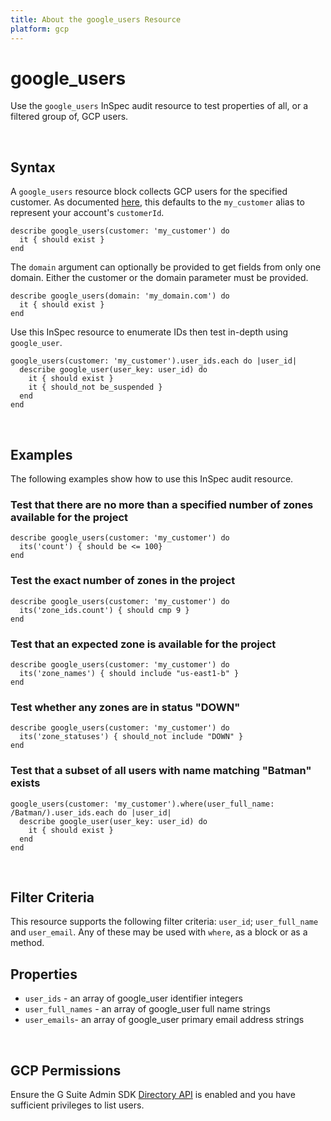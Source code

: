 ```yaml
---
title: About the google_users Resource
platform: gcp
---
```


# google\_users

Use the `google_users` InSpec audit resource to test properties of all, or a filtered group of, GCP users.

<br>

## Syntax

A `google_users` resource block collects GCP users for the specified customer.  As documented [here](https://developers.google.com/admin-sdk/directory/v1/reference/users/list), this defaults to the `my_customer` alias to represent your account's `customerId`.

    describe google_users(customer: 'my_customer') do
      it { should exist }
    end

The `domain` argument can optionally be provided to get fields from only one domain. Either the customer or the domain parameter must be provided. 

    describe google_users(domain: 'my_domain.com') do
      it { should exist }
    end

Use this InSpec resource to enumerate IDs then test in-depth using `google_user`.

    google_users(customer: 'my_customer').user_ids.each do |user_id|
      describe google_user(user_key: user_id) do
        it { should exist }
        it { should_not be_suspended }
      end
    end

<br>

## Examples

The following examples show how to use this InSpec audit resource.

### Test that there are no more than a specified number of zones available for the project

    describe google_users(customer: 'my_customer') do
      its('count') { should be <= 100}
    end

### Test the exact number of zones in the project

    describe google_users(customer: 'my_customer') do
      its('zone_ids.count') { should cmp 9 }
    end

### Test that an expected zone is available for the project

    describe google_users(customer: 'my_customer') do
      its('zone_names') { should include "us-east1-b" }
    end

### Test whether any zones are in status "DOWN"

    describe google_users(customer: 'my_customer') do
      its('zone_statuses') { should_not include "DOWN" }
    end

### Test that a subset of all users with name matching "Batman" exists

    google_users(customer: 'my_customer').where(user_full_name: /Batman/).user_ids.each do |user_id|
      describe google_user(user_key: user_id) do
        it { should exist }
      end
    end
    
<br>

## Filter Criteria

This resource supports the following filter criteria:  `user_id`; `user_full_name` and `user_email`. Any of these may be used with `where`, as a block or as a method.

## Properties

*  `user_ids` - an array of google_user identifier integers
*  `user_full_names` - an array of google_user full name strings
*  `user_emails`- an array of google_user primary email address strings

<br>


## GCP Permissions

Ensure the G Suite Admin SDK [Directory API](https://developers.google.com/admin-sdk/directory/) is enabled and you have sufficient privileges to list users.